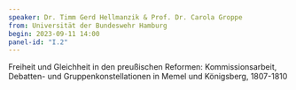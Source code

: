 ```yaml
---
speaker: Dr. Timm Gerd Hellmanzik & Prof. Dr. Carola Groppe
from: Universität der Bundeswehr Hamburg
begin: 2023-09-11 14:00
panel-id: "I.2"
---
```


Freiheit und Gleichheit in den preußischen Reformen: Kommissionsarbeit, Debatten- und Gruppenkonstellationen in Memel und Königsberg, 1807-1810
